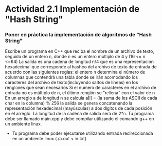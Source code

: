 # Actividad 2.1 Implementación de "Hash String"
### Poner en práctica la implementación de algoritmos de "Hash String"
Escribe un programa en C++ que reciba el nombre de un archivo de texto, seguido de un entero n, donde n es un entero múltiplo de 4 y  (16 <= n <=64)
La salida es una cadena de longitud n/4 que es una representación hexadecimal que corresponde al hasheo del archivo de texto de entrada de acuerdo con las siguientes reglas:
el entero n determina el número de columnas que contendrá una tabla donde se irán acomodando los caracteres del archivo de texto(incluyendo saltos de líneas) en los renglones que sean necesarios
Si el numero de caracteres en el archivo de entrada no es múltiplo de n, el último renglón se "rellena" con el valor de n
En un arreglo a de longitud n se calcula a[i] = (la suma de los ASCII de cada char en la columna) % 256
la salida se genera concatenando la representación hexadecimal (mayúsculas) a dos dígitos de cada posición en el arreglo. La longitud de la cadena de salida será de 2*n.
Tu programa debe ser llamado main.cpp y debe compilar utilizando el comando g++ en un ambiente linux.
- Tu programa debe poder ejecutarse utilizando entrada redireccionada en un ambiente linux (./a.out < in.txt)